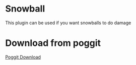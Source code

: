 # Snowball

This plugin can be used if you want snowballs to do damage

# Download from poggit

<a href="https://poggit.pmmp.io/p/Snowball/1.0">Poggit Download</a>
